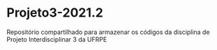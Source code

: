 # Projeto3-2021.2
Repositório compartilhado para armazenar os códigos da disciplina de Projeto Interdisciplinar 3 da UFRPE
